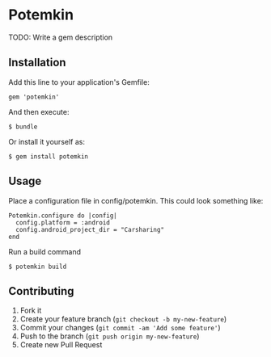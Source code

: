 # Potemkin

TODO: Write a gem description

## Installation

Add this line to your application's Gemfile:

    gem 'potemkin'

And then execute:

    $ bundle

Or install it yourself as:

    $ gem install potemkin

## Usage

Place a configuration file in config/potemkin. This could look something like:

    Potemkin.configure do |config|
      config.platform = :android
      config.android_project_dir = "Carsharing"
    end

Run a build command

    $ potemkin build

## Contributing

1. Fork it
2. Create your feature branch (`git checkout -b my-new-feature`)
3. Commit your changes (`git commit -am 'Add some feature'`)
4. Push to the branch (`git push origin my-new-feature`)
5. Create new Pull Request
